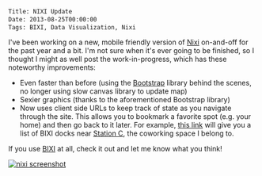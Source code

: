     Title: NIXI Update
    Date: 2013-08-25T00:00:00
    Tags: BIXI, Data Visualization, Nixi

I've been working on a new, mobile friendly version of [Nixi][1] on-and-off for the past year and a bit. I'm not sure when it's ever going to be finished, so I thought I might as well post the work-in-progress, which has these noteworthy improvements:

- Even faster than before (using the [Bootstrap][2] library behind the scenes, no longer using slow canvas library to update map)
- Sexier graphics (thanks to the aforementioned Bootstrap library)
- Now uses client side URLs to keep track of state as you navigate through the site. This allows you to bookmark a favorite spot (e.g. your home) and then go back to it later. For example, [this link][3] will give you a list of BIXI docks near [Station C][4], the coworking space I belong to.

If you use [BIXI][5] at all, check it out and let me know what you think!

[ <img src="/files/2013/08/nixi-screenshot-1024x672.png" alt="nixi screenshot" width="640" height="420" class="alignnone size-large wp-image-927" srcset="/files/2013/08/nixi-screenshot-300x196.png 300w, /files/2013/08/nixi-screenshot-1024x672.png 1024w, /files/2013/08/nixi-screenshot.png 1266w" sizes="(max-width: 640px) 100vw, 640px" />][6]

[1]: http://nixi.ca/
[2]: http://getbootstrap.com
[3]: http://nixi.ca/#/cities/montreal/places/5605%20avenue%20de%20Gaspe
[4]: http://www.station-c.com/
[5]: http://bixi.com
[6]: /files/2013/08/nixi-screenshot.png
